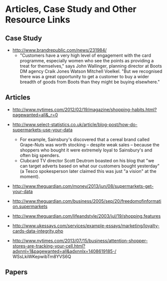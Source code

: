 Articles, Case Study and Other Resource Links
=============================================


Case Study
----------
* http://www.brandrepublic.com/news/231984/
  * "Customers have a very high level of engagement with the card programme, especially women who see the points as providing a treat for themselves," says John Wallinger, planning director at Boots DM agency Craik Jones Watson Mitchell Voelkel. "But we recognised there was a great opportunity to get a customer to buy a wider breadth of goods from Boots than they might be buying elsewhere."

Articles
--------
* http://www.nytimes.com/2012/02/19/magazine/shopping-habits.html?pagewanted=all&_r=0
* http://www.select-statistics.co.uk/article/blog-post/how-do-supermarkets-use-your-data
  * For example, Sainsbury's discovered that a cereal brand called Grape-Nuts was worth stocking – despite weak sales –    because the shoppers who bought it were extremely loyal to Sainsbury's and often big spenders.
  * Clubcard TV director Scott Deutrom boasted on his blog that "we can target adverts based on what our customers bought yesterday" (a Tesco spokesperson later claimed this was just "a vision" at the moment).

* http://www.theguardian.com/money/2013/jun/08/supermarkets-get-your-data
* http://www.theguardian.com/business/2005/sep/20/freedomofinformation.supermarkets
* http://www.theguardian.com/lifeandstyle/2003/jul/19/shopping.features
* http://www.ukessays.com/services/example-essays/marketing/loyalty-cards-data-integrity.php
* http://www.nytimes.com/2013/07/15/business/attention-shopper-stores-are-tracking-your-cell.html?adxnnl=1&pagewanted=all&adxnnlx=1408619185-/ WSsLkiWKepwibTm8YVS6Q

Papers
------
